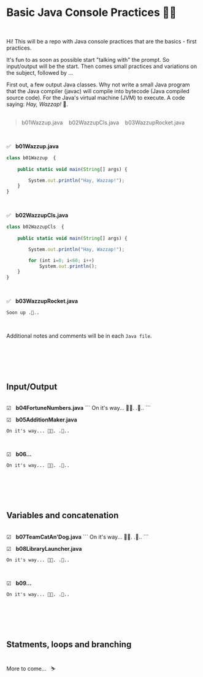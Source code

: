 # Basic Java Console Practices 🎄🎅

<br>

Hi!
This will be a repo with Java console practices that are the basics - first practices.<br>

It's fun to as soon as possible start "talking with" the prompt. So input/output will be the start. Then comes small practices and variations on the subject, followed by ...<br>

First out, a few output Java classes. Why not write a small Java program that the Java compiler (javac) will compile into bytecode (Java compiled source code). For the Java's virtual machine (JVM) to execute. A code saying: <i>Hay, Wazzap!</i> 🐋.<br><br>


> b01Wazzup.java &nbsp; &nbsp;b02WazzupCls.java &nbsp; &nbsp;b03WazzupRocket.java 

<br>

✅ &nbsp; <b>b01Wazzup.java</b>
``` javascript
class b01Wazzup  {
	
	public static void main(String[] args) {  

		System.out.println("Hay, Wazzap!"); 	
	}
} 
``` 
<br>

✅ &nbsp; <b>b02WazzupCls.java</b>
``` javascript
class b02WazzupCls  {
	
	public static void main(String[] args) {  

		System.out.println("Hay, Wazzap!");

		for (int i=0; i<60; i++)
    	    System.out.println();
	}
} 
```
<br>

✅ &nbsp; <b>b03WazzupRocket.java</b>
``` 
Soon up .🐠..
```
<br>

Additional notes and comments will be in each `Java file`.

<br><br><br><br>




## Input/Output
<br>
☑ &nbsp; <b>b04FortuneNumbers.java</b>
``` 
On it's way... 🐳🐬. .🐠..
```
<br>

☑ &nbsp; <b>b05AdditionMaker.java</b>
``` 
On it's way... 🐳🐬. .🐠..
```
<br>

☑ &nbsp; <b>b06...</b>
``` 
On it's way... 🐳🐬. .🐠..
```
 
<br><br><br><br>




## Variables and concatenation 
<br>
☑ &nbsp; <b>b07TeamCatAn'Dog.java</b>
``` 
On it's way... 🐳🐬. .🐠..
```
<br>

☑ &nbsp; <b>b08LibraryLauncher.java</b>
``` 
On it's way... 🐳🐬. .🐠..
```
<br>

☑ &nbsp; <b>b09...</b>
``` 
On it's way... 🐳🐬. .🐠..
```
 
<br><br><br><br>




## Statments, loops and branching 
<br>
More to come... &nbsp; ⛷<br><br>

<br><br><br><br>